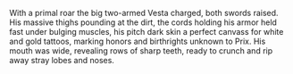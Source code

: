 With a primal roar the big two-armed Vesta charged, both swords raised. His massive thighs pounding at the dirt, the cords holding his armor held fast under bulging muscles, his pitch dark skin a perfect canvass for white and gold tattoos, marking honors and birthrights unknown to Prix. His mouth was wide, revealing rows of sharp teeth, ready to crunch and rip away stray lobes and noses. 
